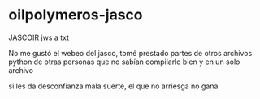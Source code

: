 # oilpolymeros-jasco
JASCOIR jws a txt

No me gustó el webeo del jasco, tomé prestado partes de otros archivos python de otras personas que no sabían compilarlo bien y en un solo archivo

si les da desconfianza mala suerte, el que no arriesga no gana 
